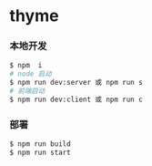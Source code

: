 # thyme

### 本地开发

```bash
$ npm  i
# node 启动
$ npm run dev:server 或 npm run s
# 前端启动
$ npm run dev:client 或 npm run c
```

### 部署
```bash
$ npm run build
$ npm run start
```
